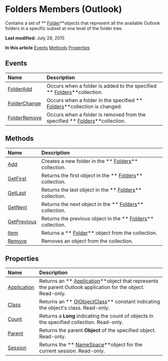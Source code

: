 
# Folders Members (Outlook)
Contains a set of  ** [Folder](3cf6cda8-6d70-666e-2643-9d9c5b9cacfc.md)**objects that represent all the available Outlook folders in a specific subset at one level of the folder tree.

 **Last modified:** July 28, 2015

 **In this article**
 [Events](#sectionSection0)
 [Methods](#sectionSection1)
 [Properties](#sectionSection2)


## Events
<a name="sectionSection0"> </a>



|**Name**|**Description**|
|:-----|:-----|
| [FolderAdd](d72beffe-5a6b-41f1-0a0e-2f8548cbdc84.md)|Occurs when a folder is added to the specified  ** [Folders](0c814c3c-74fc-414c-982d-a0097fcb35c2.md)**collection.|
| [FolderChange](cd379b87-6fb7-bfa4-544a-0c406a170832.md)|Occurs when a folder in the specified  ** [Folders](0c814c3c-74fc-414c-982d-a0097fcb35c2.md)**collection is changed. |
| [FolderRemove](9113c4b9-9a18-76a8-3726-7b55fa6e6365.md)|Occurs when a folder is removed from the specified  ** [Folders](0c814c3c-74fc-414c-982d-a0097fcb35c2.md)**collection. |

## Methods
<a name="sectionSection1"> </a>



|**Name**|**Description**|
|:-----|:-----|
| [Add](20ced7ad-779c-a9b0-267e-6d729c0eb822.md)|Creates a new folder in the  ** [Folders](0c814c3c-74fc-414c-982d-a0097fcb35c2.md)** collection.|
| [GetFirst](74757061-2f38-374e-1624-f8df211a711b.md)|Returns the first object in the  ** [Folders](0c814c3c-74fc-414c-982d-a0097fcb35c2.md)** collection.|
| [GetLast](6d981844-3ac0-c6f9-b2ee-9cf495ab6488.md)|Returns the last object in the  ** [Folders](0c814c3c-74fc-414c-982d-a0097fcb35c2.md)** collection.|
| [GetNext](5c2de8b2-b251-1983-a10b-1945abc38709.md)|Returns the next object in the  ** [Folders](0c814c3c-74fc-414c-982d-a0097fcb35c2.md)** collection.|
| [GetPrevious](8e7af763-e1a9-6912-c5a4-bf1ce6f73a9f.md)|Returns the previous object in the  ** [Folders](0c814c3c-74fc-414c-982d-a0097fcb35c2.md)** collection.|
| [Item](96a462c2-fa55-62dc-48a4-6464966b84ce.md)|Returns a  ** [Folder](3cf6cda8-6d70-666e-2643-9d9c5b9cacfc.md)** object from the collection.|
| [Remove](4b9da2a5-5918-5675-01c7-5a9da5e52a09.md)|Removes an object from the collection.|

## Properties
<a name="sectionSection2"> </a>



|**Name**|**Description**|
|:-----|:-----|
| [Application](15832495-19df-808e-f4eb-c8f1e9bad23d.md)|Returns an  ** [Application](797003e7-ecd1-eccb-eaaf-32d6ddde8348.md)**object that represents the parent Outlook application for the object. Read-only.|
| [Class](a3ed049d-1716-55e1-d44a-6401797b53fd.md)|Returns an  ** [OlObjectClass](33d724b3-df3c-2a7f-a80f-93b66d96f588.md)** constant indicating the object's class. Read-only.|
| [Count](b1884cc1-5b50-0ea8-315a-3616d11db0e6.md)|Returns a  **Long** indicating the count of objects in the specified collection. Read-only.|
| [Parent](4fe483ec-7e6e-ca82-8a1d-d039a7b9e89c.md)|Returns the parent  **Object** of the specified object. Read-only.|
| [Session](1f8d8e11-d4d9-6769-37af-5c97e1413023.md)|Returns the  ** [NameSpace](f0dcaa19-07f5-5d42-a3bf-2e42b7885644.md)**object for the current session. Read-only.|
